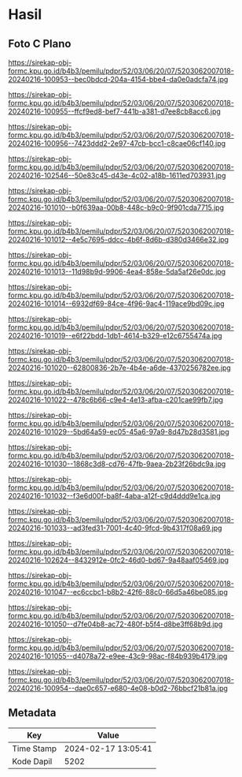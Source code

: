# Hasil

## Foto C Plano

https://sirekap-obj-formc.kpu.go.id/b4b3/pemilu/pdpr/52/03/06/20/07/5203062007018-20240216-100953--bec0bdcd-204a-4154-bbe4-da0e0adcfa74.jpg

https://sirekap-obj-formc.kpu.go.id/b4b3/pemilu/pdpr/52/03/06/20/07/5203062007018-20240216-100955--ffcf9ed8-bef7-441b-a381-d7ee8cb8acc6.jpg

https://sirekap-obj-formc.kpu.go.id/b4b3/pemilu/pdpr/52/03/06/20/07/5203062007018-20240216-100956--7423ddd2-2e97-47cb-bcc1-c8cae06cf140.jpg

https://sirekap-obj-formc.kpu.go.id/b4b3/pemilu/pdpr/52/03/06/20/07/5203062007018-20240216-102546--50e83c45-d43e-4c02-a18b-1611ed703931.jpg

https://sirekap-obj-formc.kpu.go.id/b4b3/pemilu/pdpr/52/03/06/20/07/5203062007018-20240216-101010--b0f639aa-00b8-448c-b9c0-9f901cda7715.jpg

https://sirekap-obj-formc.kpu.go.id/b4b3/pemilu/pdpr/52/03/06/20/07/5203062007018-20240216-101012--4e5c7695-ddcc-4b6f-8d6b-d380d3466e32.jpg

https://sirekap-obj-formc.kpu.go.id/b4b3/pemilu/pdpr/52/03/06/20/07/5203062007018-20240216-101013--11d98b9d-9906-4ea4-858e-5da5af26e0dc.jpg

https://sirekap-obj-formc.kpu.go.id/b4b3/pemilu/pdpr/52/03/06/20/07/5203062007018-20240216-101014--6932df69-84ce-4f96-9ac4-119ace9bd09c.jpg

https://sirekap-obj-formc.kpu.go.id/b4b3/pemilu/pdpr/52/03/06/20/07/5203062007018-20240216-101019--e6f22bdd-1db1-4614-b329-e12c6755474a.jpg

https://sirekap-obj-formc.kpu.go.id/b4b3/pemilu/pdpr/52/03/06/20/07/5203062007018-20240216-101020--62800836-2b7e-4b4e-a6de-4370256782ee.jpg

https://sirekap-obj-formc.kpu.go.id/b4b3/pemilu/pdpr/52/03/06/20/07/5203062007018-20240216-101022--478c6b66-c9e4-4e13-afba-c201cae99fb7.jpg

https://sirekap-obj-formc.kpu.go.id/b4b3/pemilu/pdpr/52/03/06/20/07/5203062007018-20240216-101029--5bd64a59-ec05-45a6-97a9-8d47b28d3581.jpg

https://sirekap-obj-formc.kpu.go.id/b4b3/pemilu/pdpr/52/03/06/20/07/5203062007018-20240216-101030--1868c3d8-cd76-47fb-9aea-2b23f26bdc9a.jpg

https://sirekap-obj-formc.kpu.go.id/b4b3/pemilu/pdpr/52/03/06/20/07/5203062007018-20240216-101032--f3e6d00f-ba8f-4aba-a12f-c9d4ddd9e1ca.jpg

https://sirekap-obj-formc.kpu.go.id/b4b3/pemilu/pdpr/52/03/06/20/07/5203062007018-20240216-101033--ad3fed31-7001-4c40-9fcd-9b4317f08a69.jpg

https://sirekap-obj-formc.kpu.go.id/b4b3/pemilu/pdpr/52/03/06/20/07/5203062007018-20240216-102624--8432912e-0fc2-46d0-bd67-9a48aaf05469.jpg

https://sirekap-obj-formc.kpu.go.id/b4b3/pemilu/pdpr/52/03/06/20/07/5203062007018-20240216-101047--ec6ccbc1-b8b2-42f6-88c0-66d5a46be085.jpg

https://sirekap-obj-formc.kpu.go.id/b4b3/pemilu/pdpr/52/03/06/20/07/5203062007018-20240216-101050--d7fe04b8-ac72-480f-b5f4-d8be3ff68b9d.jpg

https://sirekap-obj-formc.kpu.go.id/b4b3/pemilu/pdpr/52/03/06/20/07/5203062007018-20240216-101055--d4078a72-e9ee-43c9-98ac-f84b939b4179.jpg

https://sirekap-obj-formc.kpu.go.id/b4b3/pemilu/pdpr/52/03/06/20/07/5203062007018-20240216-100954--dae0c657-e680-4e08-b0d2-76bbcf21b81a.jpg


## Metadata

| Key        | Value               |
| ---------- | ------------------- |
| Time Stamp | 2024-02-17 13:05:41 |
| Kode Dapil | 5202                |



